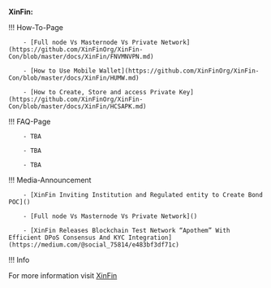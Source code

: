 ﻿**XinFin:**

!!! How-To-Page

        - [Full node Vs Masternode Vs Private Network](https://github.com/XinFinOrg/XinFin-Con/blob/master/docs/XinFin/FNVMNVPN.md)

        - [How to Use Mobile Wallet](https://github.com/XinFinOrg/XinFin-Con/blob/master/docs/XinFin/HUMW.md)

        - [How to Create, Store and access Private Key](https://github.com/XinFinOrg/XinFin-Con/blob/master/docs/XinFin/HCSAPK.md)


!!! FAQ-Page

        - TBA

        - TBA

        - TBA

!!! Media-Announcement

        - [XinFin Inviting Institution and Regulated entity to Create Bond POC]()

        - [Full node Vs Masternode Vs Private Network]()
        
        - [XinFin Releases Blockchain Test Network “Apothem” With Efficient DPoS Consensus And KYC Integration](https://medium.com/@social_75814/e483bf3df71c)

!!! Info

For more information visit [XinFin](https://howto.xinfin.org)
